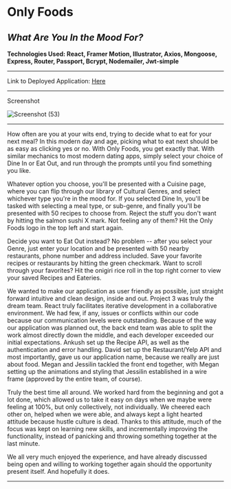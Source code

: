 # Only Foods 
## *What Are You In the Mood For?*

**Technologies Used: React, Framer Motion, Illustrator, Axios, Mongoose, Express, Router, Passport, Bcrypt, Nodemailer, Jwt-simple**


------------

Link to Deployed Application: <a href="https://only-foods.herokuapp.com/"> Here </a>

------------

Screenshot

![Screenshot (53)](https://user-images.githubusercontent.com/72535444/118723399-3a16d980-b7e2-11eb-8e68-87bb33a21b23.jpg)

------------

How often are you at your wits end, trying to decide what to eat for your next meal? In this modern day and age, picking what to eat next should be as easy as clicking yes or no. With Only Foods, you get exactly that. With similar mechanics to most modern dating apps, simply select your choice of Dine In or Eat Out, and run through the prompts until you find something you like.

Whatever option you choose, you'll be presented with a Cuisine page, where you can flip through our library of Cultural Genres, and select whichever type you're in the mood for. If you selected Dine In, you'll be tasked with selecting a meal type, or sub-genre, and finally you'll be presented with 50 recipes to choose from. Reject the stuff you don't want by hitting the salmon sushi X mark. Not feeling any of them? Hit the Only Foods logo in the top left and start again. 

Decide you want to Eat Out instead? No problem -- after you select your Genre, just enter your location and be presented with 50 nearby restaurants, phone number and address included. Save your favorite recipes or restaurants by hitting the green checkmark. Want to scroll through your favorites? Hit the onigiri rice roll in the top right corner to view your saved Recipes and Eateries. 

We wanted to make our application as user friendly as possible, just straight forward intuitive and clean design, inside and out. Project 3 was truly the dream team. React truly facilitates iterative development in a collaborative environment. We had few, if any, issues or conflicts within our code because our communication levels were outstanding. Because of the way our application was planned out, the back end team was able to split the work almost directly down the middle, and each developer exceeded our initial expectations. Ankush set up the Recipe API, as well as the authentication and error handling. David set up the Restaurant/Yelp API and most importantly, gave us our application name, because we really are just about food. Megan and Jessilin tackled the front end together, with Megan setting up the animations and styling that Jessilin established in a wire frame (approved by the entire team, of course).

Truly the best time all around. We worked hard from the beginning and got a lot done, which allowed us to take it easy on days when we maybe were feeling at 100%, but only collectively, not individually. We cheered each other on, helped when we were able, and always kept a light hearted attitude because hustle culture is dead. Thanks to this attitude, much of the focus was kept on learning new skills, and incrementally improving the functionality, instead of panicking and throwing something together at the last minute.

We all very much enjoyed the experience, and have already discussed being open and willing to working together again should the opportunity present itself. And hopefully it does.

------------
